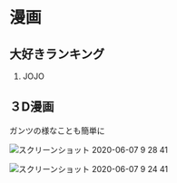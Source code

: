 
# 漫画

## 大好きランキング

1. JOJO





## ３D漫画

ガンツの様なことも簡単に

![スクリーンショット 2020-06-07 9 28 41](https://user-images.githubusercontent.com/1782095/83957260-869f2880-a8a1-11ea-998a-4d85f926e746.png)

![スクリーンショット 2020-06-07 9 24 41](https://user-images.githubusercontent.com/1782095/83957267-8e5ecd00-a8a1-11ea-8063-0d65717c80c2.png)
